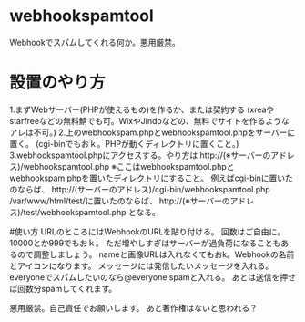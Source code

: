# webhookspamtool

Webhookでスパムしてくれる何か。悪用厳禁。

# 設置のやり方
1.まずWebサーバー(PHPが使えるもの)を作るか、または契約する
(xreaやstarfreeなどの無料鯖でも可。WixやJindoなどの、無料でサイトを作るようなアレは不可。)
2.上のwebhookspam.phpとwebhookspamtool.phpをサーバーに置く。
(cgi-binでもおｋ。PHPが動くディレクトリに置くこと。)
3.webhookspamtool.phpにアクセスする。やり方は
http://(※サーバーのアドレス)/webhookspamtool.php
※ここはwebhookspamtool.phpとwebhookspam.phpを置いたディレクトリにすること。
例えばcgi-binに置いたのならば、
http://(サーバーのアドレス)/cgi-bin/webhookspamtool.php
/var/www/html/test/に置いたのならば、
http://(※サーバーのアドレス)/test/webhookspamtool.php
となる。

#使い方
URLのところにはWebhookのURLを貼り付ける。
回数はご自由に。10000とか999でもおｋ。
ただ増やしすぎはサーバーが過負荷になることもあるので調整しましょう。
nameと画像URLは入れなくてもおk。Webhookの名前とアイコンになります。
メッセージには発信したいメッセージを入れる。
everyoneでスパムしたいのなら@everyone spamと入れる。
あとは送信を押せば回数分spamしてくれます。

悪用厳禁。自己責任でお願いします。
あと著作権はないと思われる？
